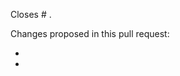 <!---
This is a suggested pull request template for Brainhack Jupyer Book.
It's designed to capture information we've found to be useful in reviewing pull requests.

We do not accept edits on manuscript on GitHub.
Please refer to the preprint: https://psyarxiv.com/rytjq/
Instruction to annotate the preprint: https://help.osf.io/hc/en-us/articles/360019738554-Annotate-a-Preprint

The pages related to authors and sponsors are built form spreadsheets under `data`.
Please update the following information accordingly:
General acknowledgements: `data/acknowledgments/acknowledgments.csv`
Author information: `data/contributors/contributors.tsv`
We do not accept changes to files prepended with `preprint` as the project has ended.

See here for more information on what is expected for pull requests:
https://github.com/brainhackorg/brainhack_jupyter_book/blob/main/CONTRIBUTING.md
-->

<!-- You can link a pull request to an issue to show that a fix is in progress.
The issue will be automatically close when the pull request is merged.
https://help.github.com/articles/closing-issues-using-keywords -->
Closes # .

<!-- Please give a brief overview of what has changed in the PR.
If you're not sure what to write, consider it a note to the reviewers to indicate
what they should be looking for when they review the pull request. -->
Changes proposed in this pull request:

-
-
